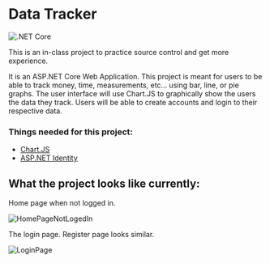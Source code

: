 # Data Tracker
![.NET Core](https://github.com/Reese2596/CPW215-Spring2020-DataTracker/workflows/.NET%20Core/badge.svg)

This is an in-class project to practice source control and get more experience.

It is an ASP.NET Core Web Application. This project is meant for users to be able to track money, time, measurements, etc... using bar, line, or pie graphs. The user interface will use Chart.JS to graphically show the users the data they track. Users will be able to create accounts and login to their respective data.

### Things needed for this project:
- [Chart.JS](https://www.chartjs.org/)
- [ASP.NET Identity](https://docs.microsoft.com/en-us/aspnet/identity/overview/getting-started/adding-aspnet-identity-to-an-empty-or-existing-web-forms-project)

## What the project looks like currently:

Home page when not logged in.

![HomePageNotLogedIn](https://user-images.githubusercontent.com/56136832/82158548-8af59a00-983d-11ea-859c-9dbbeb262332.jpg)

The login page. Register page looks similar.

![LoginPage](https://user-images.githubusercontent.com/56136832/82158621-e162d880-983d-11ea-890a-110a2ae2dce1.jpg)
